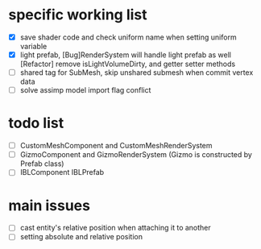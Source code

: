 # specific working list
- [x] save shader code and check uniform name when setting uniform variable
- [x] light prefab, [Bug]RenderSystem will handle light prefab as well [Refactor] remove isLightVolumeDirty, and getter setter methods
- [ ] shared tag for SubMesh, skip unshared submesh when commit vertex data
- [ ] solve assimp model import flag conflict

# todo list
- [ ] CustomMeshComponent and CustomMeshRenderSystem
- [ ] GizmoComponent and GizmoRenderSystem (Gizmo is constructed by Prefab class)
- [ ] IBLComponent IBLPrefab

# main issues
- [ ] cast entity's relative position when attaching it to another
- [ ] setting absolute and relative position